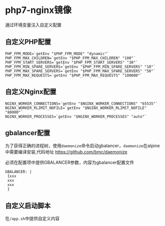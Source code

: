 # php7-nginx镜像
通过环境变量注入自定义配置
## 自定义PHP配置

```
PHP_FPM_MODE=`getEnv "$PHP_FPM_MODE" "dynamic"`
PHP_FPM_MAX_CHILDREN=`getEnv "$PHP_FPM_MAX_CHILDREN" "100"`
PHP_FPM_START_SERVERS=`getEnv "$PHP_FPM_START_SERVERS" "30"`
PHP_FPM_MIN_SPARE_SERVERS=`getEnv "$PHP_FPM_MIN_SPARE_SERVERS" "10"`
PHP_FPM_MAX_SPARE_SERVERS=`getEnv "$PHP_FPM_MAX_SPARE_SERVERS" "50"`
PHP_FPM_MAX_REQUESTS=`getEnv "$PHP_FPM_MAX_REQUESTS" "100000"`
```

## 自定义Nginx配置
```
NGINX_WORKER_CONNECTIONS=`getEnv "$NGINX_WORKER_CONNECTIONS" "65535"`
NGINX_WORKER_RLIMIT_NOFILE=`getEnv "$NGINX_WORKER_RLIMIT_NOFILE" "80000"`
NGINX_WORKER_PROCESSES=`getEnv "$NGINX_WORKER_PROCESSES" "auto"`
```

## gbalancer配置
为了获得正确的进程树，使用`daemonize`命令启动gbalancer，`daemonize`在alpine中需要编译安装,代码地址 https://github.com/bmc/daemonize

必须在配置项中提供GBALANCER参数，内容为gbalancer配置文件
```
GBALANCER: |
 {xxx
 xxx
 xxx
 }
```

## 自定义启动脚本
在`/app.sh`中提供自定义内容

